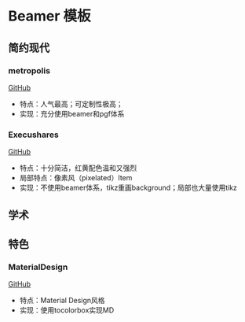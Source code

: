 # Beamer 模板
## 简约现代
### metropolis
[GitHub](https://github.com/matze/mtheme)
- 特点：人气最高；可定制性极高；
- 实现：充分使用beamer和pgf体系

### Execushares
[GitHub](https://github.com/hamaluik/Beamer-Theme-Execushares)
- 特点：十分简洁，红黄配色温和又强烈
- 局部特点：像素风（pixelated）Item
- 实现：不使用beamer体系，tikz重画background；局部也大量使用tikz

## 学术

## 特色
### MaterialDesign
[GitHub](https://github.com/edasubert/beamerMaterialDesign)
- 特点：Material Design风格
- 实现：使用tocolorbox实现MD
